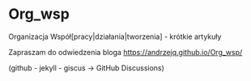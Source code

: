 # Org_wsp

Organizacja Współ\[pracy\|działania\|tworzenia\] - krótkie artykuły

Zapraszam do odwiedzenia bloga https://andrzejq.github.io/Org_wsp/

(github - jekyll - giscus -> GitHub Discussions)
